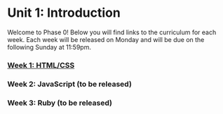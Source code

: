 # Unit 1: Introduction
Welcome to Phase 0! Below you will find links to the curriculum for each week. Each week will be released on Monday and will be due on the following Sunday at 11:59pm. 

### [Week 1: HTML/CSS](week_1/)
### Week 2: JavaScript (to be released)
### Week 3: Ruby (to be released)

<!-- ## Weekly submission

Fill out google doc with links for html pages in [USERNAME].github.io repository and link to reflection page.  Also, ask to include email response re: cultural stuff. -->
